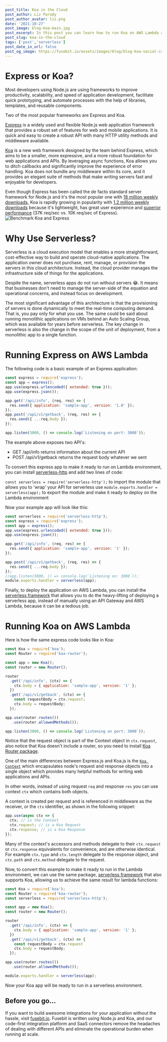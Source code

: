 ```yaml
---
post_title: Koa in the Cloud
post_author: Liz Parody
post_author_avatar: liz.png
date: '2021-10-27'
post_image: blog-koa-main.jpg
post_excerpt: In this post you can learn how to run Koa on AWS Lambda and the differences with Express.
post_slug: koa-in-the-cloud
tags: ['post','serverless']
post_date_in_url: false
post_og_image: https://fusebit.io/assets/images/blog/blog-koa-social-card.png
---
```


# Express or Koa? 

Most developers using Node.js are using frameworks to improve productivity, scalability, and speed of application development, facilitate quick prototyping, and automate processes with the help of libraries, templates, and reusable components.

Two of the most popular frameworks are Express and Koa. 

[Express](https://expressjs.com/) is a widely used and flexible Node.js web application framework that provides a robust set of features for web and mobile applications. It is quick and easy to create a robust API with many HTTP utility methods and middleware available.

[Koa](https://koajs.com/) is a new web framework designed by the team behind Express, which aims to be a smaller, more expressive, and a more robust foundation for web applications and APIs. By leveraging async functions, Koa allows you to ditch callbacks and significantly improve the experience of error handling. Koa does not bundle any middleware within its core, and it provides an elegant suite of methods that make writing servers fast and enjoyable for developers.

Even though Express has been called the de facto standard server framework for Node.js and it's the most popular one with [18 million weekly downloads](https://www.npmjs.com/package/express), Koa is rapidly growing in popularity with [1.2 million weekly downloads](https://www.npmjs.com/package/koa) because it's lightweight, has great user experience and [superior performance](https://www.fastify.io/benchmarks/) (37K req/sec vs. 10K req/sec of Express).
![Benchmark Koa and Express](blog-performance-koa-express.png "Benchmark Koa and Express")

# Why Use Serverless? 
Serverless is a cloud execution model that enables a more straightforward, cost-effective way to build and operate cloud-native applications. The application owner does not purchase, rent, manage, or provision the servers in this cloud architecture. Instead, the cloud provider manages the infrastructure side of things for the applications.

Despite the name, serverless apps do not run without servers 😂. It means that businesses don't need to manage the server-side of the equation and operational concerns, and instead focus on development.

The most significant advantage of this architecture is that the provisioning of servers is done dynamically to meet the real-time computing demand. That is, you pay only for what you use. The same could be said about running monolithic applications on VMs behind an Auto Scaling Group, which was available for years before serverless. The key change in serverless is also the change in the scope of the unit of deployment, from a monolithic app to a single function. 
# Running Express on AWS Lambda

The following code is a basic example of an Express application:

```javascript
const express = require('express');
const app = express();
app.use(express.urlencoded({ extended: true }));
app.use(express.json());

app.get('/api/info', (req, res) => {
  res.send({ application: 'sample-app', version: '1.0' });
});
app.post('/api/v1/getback', (req, res) => {
  res.send({ ...req.body });
});

app.listen(3000, () => console.log(`Listening on port: 3000`));
```

The example above exposes two API's:

- GET /api/info returns information about the current API
- POST /api/v1/getback returns the request body whatever we sent

To convert this express app to make it ready to run on Lambda environment, you can install [serverless-http](https://www.npmjs.com/package/serverless-http) and add two lines of code:


`const serverless = require('serverless-http');` to import the module that allows you to 'wrap' your API for serverless use
`module.exports.handler = serverless(app);` to export the module and make it  ready to deploy on the Lambda environment

Now your example app will look like this:
```javascript
const serverless = require('serverless-http');
const express = require('express');
const app = express();
app.use(express.urlencoded({ extended: true }));
app.use(express.json());

app.get('/api/info', (req, res) => {
  res.send({ application: 'sample-app', version: '1' });
});

app.post('/api/v1/getback', (req, res) => {
  res.send({ ...req.body });
});
//app.listen(3000, () => console.log(`Listening on: 3000`));
module.exports.handler = serverless(app);
```
Finally, to deploy the application on AWS Lambda, you can install the [serverless framework](https://www.npmjs.com/package/serverless) that allows you to do the heavy-lifting of deploying a serverless app, instead of manually using an API Gateway and AWS Lambda, because it can be a tedious job.

# Running Koa on AWS Lambda

Here is how the same express code looks like in Koa:

```javascript
const Koa = require('koa');
const Router = require('koa-router');

const app = new Koa();
const router = new Router();

router
  .get('/api/info', (ctx) => {
    ctx.body = { application: 'sample-app', version: '1' };
  })
  .get('/api/v1/getback', (ctx) => {
    const requestBody = ctx.request;
    ctx.body = requestBody;
  });

app.use(router.routes())
   .use(router.allowedMethods());

app.listen(3000, () => console.log(`Listening on port: 3000`));
```

Notice that the request object is part of the Context object in `ctx.request`, also notice that Koa doesn't include a router, so you need to install [Koa Router package](https://www.npmjs.com/package/koa-router). 

One of the main differences between Express.js and Koa.js is the [`Koa Context`](https://koajs.com/#context) which encapsulates node's request and response objects into a single object which provides many helpful methods for writing web applications and APIs.

In other words, instead of using request `req` and response `res` you can use context `ctx` which contains both objects.

A context is created per request and is referenced in middleware as the receiver, or the `ctx` identifier, as shown in the following snippet:


```javascript
app.use(async ctx => {
  ctx; // is the Context
  ctx.request; // is a Koa Request
  ctx.response; // is a Koa Response
});
```

Many of the context's accessors and methods delegate to their `ctx.request` or `ctx.response` equivalents for convenience, and are otherwise identical. For example `ctx.type` and `ctx.length` delegate to the response object, and `ctx.path` and `ctx.method` delegate to the request.

Now, to convert this example to make it ready to run in the Lambda environment, we can use the same package, [serverless framework](https://www.npmjs.com/package/serverless-http) that also supports Koa, allowing us to achieve the same result for lambda functions:


```javascript
const Koa = require('koa');
const Router = require('koa-router');
const serverless = require('serverless-http');

const app = new Koa();
const router = new Router();

router
  .get('/api/info', (ctx) => {
    ctx.body = { application: 'sample-app', version: '1' };
  })
  .get('/api/v1/getback', (ctx) => {
    const requestBody = ctx.request
    ctx.body = requestBody;
  });

app.use(router.routes())
   .use(router.allowedMethods());

module.exports.handler = serverless(app);
```

Now your Koa app will be ready to run in a serverless environment. 

## Before you go…
If you want to build awesome integrations for your application without the hassle, visit [fusebit.io](https://fusebit.io/). Fusebit is written using Node.js and Koa, and our code-first integration platform and SaaS connectors remove the headaches of dealing with different APIs and eliminate the operational burden when running at scale.
